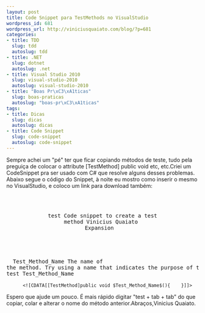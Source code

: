 ```yaml
--- 
layout: post
title: Code Snippet para TestMethods no VisualStudio
wordpress_id: 681
wordpress_url: http://viniciusquaiato.com/blog/?p=681
categories: 
- title: TDD
  slug: tdd
  autoslug: tdd
- title: .NET
  slug: dotnet
  autoslug: .net
- title: Visual Studio 2010
  slug: visual-studio-2010
  autoslug: visual-studio-2010
- title: "Boas Pr\xC3\xA1ticas"
  slug: boas-praticas
  autoslug: "boas-pr\xC3\xA1ticas"
tags: 
- title: Dicas
  slug: dicas
  autoslug: dicas
- title: Code Snippet
  slug: code-snippet
  autoslug: code-snippet
---
```

Sempre achei um "pé" ter que ficar copiando métodos de teste, tudo pela preguiça de colocar o attribute [TestMethod] public void etc, etc.Criei um CodeSnippet pra ser usado com C# que resolve alguns desses problemas. Abaixo segue o código do Snippet, à noite eu mostro como inserir o mesmo no VisualStudio, e coloco um link para download também:<pre lang="xml"><?xml version="1.0" encoding="utf-8"?><codesnippets xmlns="http://schemas.microsoft.com/VisualStudio/2010/CodeSnippet">  <codesnippet format="1.0.0">    <header>      <title>Test Method</title>      <shortcut>test</shortcut>      <description>Code snippet to create a test method</description>      <author>Vinicius Quaiato</author>      <snippettypes>        <snippettype>Expansion</snippettype>      </snippettypes>    </header>    <snippet>      <declarations>        <literal>          <id>Test_Method_Name</id>          <tooltip>The name of the method. Try using a name that indicates the purpose of the test</tooltip>          <default>Test_Method_Name</default>       </literal>     </declarations>     </snippet></codesnippet></codesnippets>``       <![CDATA[[TestMethod]public void $Test_Method_Name$(){    }]]>     ``      </pre>Espero que ajude um pouco. É mais rápido digitar "test + tab + tab" do que copiar, colar e alterar o nome do método anterior.Abraços,Vinicius Quaiato.
